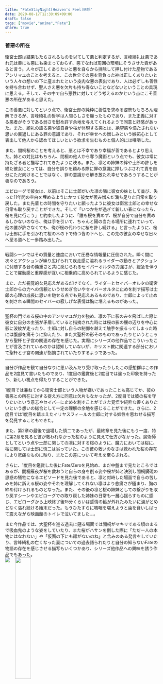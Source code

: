 ```yaml
---
title: "FateStayNight[Heaven's Feel]感想"
date: 2020-08-17T12:30:09+09:00
draft: false
tags: ["movie","anime","Fate"]
share: true
---
```

### 善悪の所在  
衛宮士郎は結果もたらされるものを以てして悪と判定するが、言峰綺礼は悪であれ元は善にも悪にも染まっておらず、悪でなれば周囲の環境にそうさせた責があると言う。人々が正しくありたいと悪を自らから排除して押し付けた産物であるアンリマユのことを考えると、この世全ての悪を背負った神は正しくありたいという人々の想いの下に産まれたという皮肉な悪の表出であり、人は必ずしも善性を持ち合わせず、聖人さえ悪を欠片も持ち得ないことなどないということの具現に思える。そして、その中で自ら悪性に対してどう考えるのかという点にこそ善悪の所在があると思えた。  

この善悪に対してという点で、衛宮士郎の純粋に善性を求める姿勢ももちろん理解できるが、言峰綺礼の哲学は人間らしさを纏ったものであり、また正義に対する悪者がそうである弱さを慰め許す余地を与えてくれるようで同意と好感があった。また、綺礼の語る悪や彼自身や桜が体現する悪とは、絶望感や満たされない思いの裏返しにある罪の意識であり、それが幸せへの憎しみという嫉妬心として表出して他人から認めてほしいという欲求を生むものと個人的には咀嚼した。 

また、間桐桜のことを考えると、悪とは不幸であり幸福が善であるとより思えた。姉との対比はもちろん、間桐の他人から奪う魔術という点でも、彼女は常に持たざる者と描写されてきたように映る。また、凛との姉妹の絆や士郎の許しを経た彼女にとっては、自分を誤りを顧みる際に罪の意識に押しつぶされて責を自分にただ向けることではなく、罪の意識から解き放たれ幸せであろうすることが善なのであろう。  

エピローグで彼女は、以前はそこに士郎がいた凛の隣に彼女の妹として並び、失った11年間の空白を埋めるようにかつて彼女が羨み憎んだ満ち足りた日常を取り戻した。また先輩との時間を守りたいと願ったように彼女は衛宮士郎との幸せな日常も取り戻すことができた。そして「いつか冬が過ぎて新しい春になったら、桜を見に行こう」と約束したように、「誰も桜を責めず、桜が自分で自分を責めるしかないのなら、俺は手を引いて、ちゃんと陽の当たる場所に連れていって、他の誰が許さなくても、俺が桜の代わりに桜を許し続ける」と言ったように、桜は士郎に手を引かれて桜の木の下で待つ皆の下へと、この先の彼女の幸せな日々へ至る道へと一歩踏み出した。  
****
戦闘シーンではその質量と速度において圧巻な情報量に圧倒された。瞬く間に次々とアクションが繰り広げられて疾走感に溢れるライダーの動きとアクションに付随する音の鈍重さと共に感じられるセイバーオルタの力強さが、緩急を伴うことで躍動感と重厚感が互いに相乗的に高められているように感じた。  

また、ただ視覚的な見応えがあるだけでなく、ライダーとセイバーオルタの衛宮士郎からの力への信頼というせめぎ合いやセイバーオルタに止めを刺す描写は士郎の心理の成長に思いを馳せる点でも見応えあるものであり、士郎によって止めを刺される瞬間のセイバーの寂しげな表情は胸に堪えるものがあった。  
****
聖杯の門である桜の中のアンリマユが力を強め、凛の下に影のみを飛ばした際に彼女に自分の主張が矛盾していると指摘された時には桜の影の腰の辺りを中心に影に波紋が走ったり、士郎に対し自らの制御を越えて触手を振るってしまった時には腹部を痛そうに抑えたり、また大聖杯の形そのものであったりというところから聖杯と子宮の関連の存在を感じた。実際にシリーズの他作品でこういったことが言及されているのかは認知していないが、キリスト教に関連する部分において聖杯と子宮の関連が指摘されていたりするようであった。
****
自分が作品を観て自分なりに思い及んだり受け取ったりしたこの感想群はこの作品を2度見て書いたものであり、1度目の鑑賞後と2度目では違った印象を持ったり、新しい視点を得たりすることができた。  

1度目では兼ねてから衛宮士郎という人物が嫌いであったことも高じてか、彼の善悪との所在に対する捉え方に同意は欠片もなかったが、2度目では彼の桜を守りたいという意志やセイバーに止めを刺すことができた覚悟や純粋な善くありたいという想いの総合として一定の理解の余地を感じることができた。さらに、2度目では1度目を踏まえたイリヤスフィールの士郎に対する姉性を思わせる描写を発見することもできた。  

また、第2章の最後で退場した慎二であったが、最終章を見た後にもう一度、特に第2章を見ると彼が救われなかった桜のように見えて仕方がなかった。魔術師としてという点や士郎に関しての凛に対する桜のように、魔力においては桜に、桜に関しては士郎に慎二は劣っていた。この彼の救いのなさは救われた桜の存在により悲痛なものに映り、またこの差について考えを至らされる。 

さらに、1度目を鑑賞した後にFate/Zeroを見始め、まだ中盤まで見たところではあるが、間桐雁夜が桜を救おうと自らの身を削る姿や桜が姉と決別し間桐臓硯の思惑の犠牲になるエピソードを見た後であると、凛と対峙した場面で自らの苦しみを姉に訴える桜の姿やそれを理解してくれない凛はより悲痛さが極まり、胸の締め付けられるものとなった。また、その後の凛と桜の姉妹としての繋がりを取り戻すシーンやエピローグでの取り戻した姉妹の日常も一層心揺らすものに感じ、エピローグから上映終了後15分くらいは感情の箍が外れたみたいに涙がとめどなく溢れ続ける始末だった。もうひたすらに嗚咽を堪えようと歯を食いしばって震えながら映画館のトイレで泣いてました...。  

また今作品では、大聖杯を巡る過去に遡る場面では間桐がマキリである頃のまるで吸血鬼のような姿をしていたり、また桜がハサンを倒した際に「ただ一人の本物にはなれない」や「仮面の下にも顔がないのね」と含みのある発言をしていたり、言峰綺礼の亡くなった妻についての過去語られたりと自分の知らないFateの物語の存在を感じさせる描写もいくつかあり、シリーズ他作品への興味を誘う作品でもあった。  
<img src="image0.jpg" align="left">　<img src="image2.jpg" width="32%">